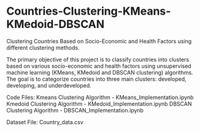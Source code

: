# Countries-Clustering-KMeans-KMedoid-DBSCAN
Clustering Countries Based on Socio-Economic and Health Factors using different clustering methods.

The primary objective of this project is to classify countries into clusters based on various socio-economic and health factors using unsupervised machine learning (KMeans, KMedoid and DBSCAN clustering) algorithms. The goal is to categorize countries into three main clusters: developed, developing, and underdeveloped.

Code Files:
Kmeans Clustering Algorithm - KMeans_Implementation.ipynb
Kmedoid Clustering Algorithm - KMedoid_Implementation.ipynb
DBSCAN Clustering Algorithm - DBSCAN_Implementation.ipynb

Dataset File:
Country_data.csv
